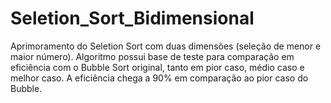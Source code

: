 # Seletion_Sort_Bidimensional
Aprimoramento do Seletion Sort com duas dimensões (seleção de menor e maior número). Algoritmo possui base de teste para comparação em eficiência com o Bubble Sort original, tanto em pior caso, médio caso e melhor caso. A eficiência chega a 90% em comparação ao pior caso do Bubble.
